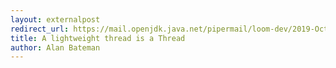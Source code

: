 ```yaml
---
layout: externalpost
redirect_url: https://mail.openjdk.java.net/pipermail/loom-dev/2019-October/000796.html
title: A lightweight thread is a Thread
author: Alan Bateman
---
```

